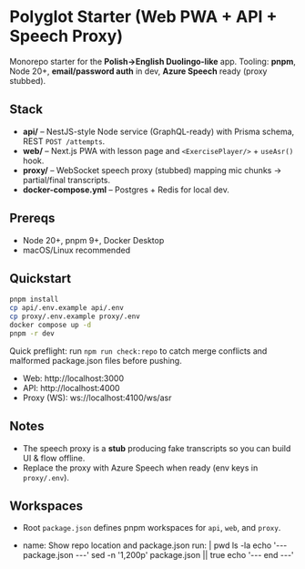 # Polyglot Starter (Web PWA + API + Speech Proxy)

Monorepo starter for the **Polish→English Duolingo-like** app.
Tooling: **pnpm**, Node 20+, **email/password auth** in dev, **Azure Speech** ready (proxy stubbed).

## Stack
- **api/** – NestJS-style Node service (GraphQL-ready) with Prisma schema, REST `POST /attempts`.
- **web/** – Next.js PWA with lesson page and `<ExercisePlayer/>` + `useAsr()` hook.
- **proxy/** – WebSocket speech proxy (stubbed) mapping mic chunks → partial/final transcripts.
- **docker-compose.yml** – Postgres + Redis for local dev.

## Prereqs
- Node 20+, pnpm 9+, Docker Desktop
- macOS/Linux recommended

## Quickstart
```bash
pnpm install
cp api/.env.example api/.env
cp proxy/.env.example proxy/.env
docker compose up -d
pnpm -r dev
```

Quick preflight: run `npm run check:repo` to catch merge conflicts and malformed package.json files before pushing.

- Web: http://localhost:3000
- API: http://localhost:4000
- Proxy (WS): ws://localhost:4100/ws/asr

## Notes
- The speech proxy is a **stub** producing fake transcripts so you can build UI & flow offline.
- Replace the proxy with Azure Speech when ready (env keys in `proxy/.env`).

## Workspaces
- Root `package.json` defines pnpm workspaces for `api`, `web`, and `proxy`.

- name: Show repo location and package.json
  run: |
    pwd
    ls -la
    echo '--- package.json ---'
    sed -n '1,200p' package.json || true
    echo '--- end ---'
